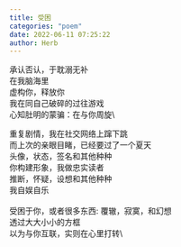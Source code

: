 ```yaml
---
title: 受困
categories: "poem"
date: 2022-06-11 07:25:22
author: Herb
---
```


承认否认，于耽溺无补\
在我脑海里\
虚构你，释放你\
我在同自己破碎的过往游戏\
心知肚明的蒙骗：在与你周旋\

重复剧情，我在社交网络上蹿下跳\
而上次的亲眼目睹，已经要过了一个夏天\
头像，状态，签名和其他种种\
你构建形象，我做忠实读者\
推断，怀疑，设想和其他种种\
我自娱自乐\
\
受困于你，或者很多东西:
覆辙，寂寞，和幻想\
透过大大小小的方框\
以为与你互联，实则在心里打转\
